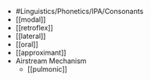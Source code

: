 - #Linguistics/Phonetics/IPA/Consonants
- [[modal]]
- [[retroflex]]
- [[lateral]]
- [[oral]]
- [[approximant]]
- Airstream Mechanism
	- [[pulmonic]]